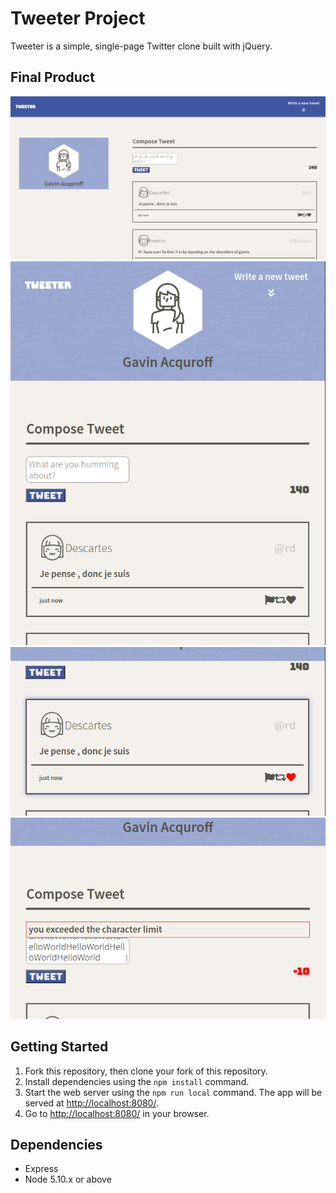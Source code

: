 # Tweeter Project

Tweeter is a simple, single-page Twitter clone built with jQuery.

## Final Product

<img src="https://github.com/geecrypt/tweeter/blob/master/docs/main-desktop.png" alt="desktop" width="800">
<img src="https://github.com/geecrypt/tweeter/blob/master/docs/main-mobile.png" alt="mobile" width="800">
<img src="https://github.com/geecrypt/tweeter/blob/master/docs/mobile-heart.png" alt="heart" width="800">
<img src="https://github.com/geecrypt/tweeter/blob/master/docs/mobile-toomany.png" alt="toomany" width="800">

## Getting Started

1. Fork this repository, then clone your fork of this repository.
2. Install dependencies using the `npm install` command.
3. Start the web server using the `npm run local` command. The app will be served at <http://localhost:8080/>.
4. Go to <http://localhost:8080/> in your browser.

## Dependencies

- Express
- Node 5.10.x or above






